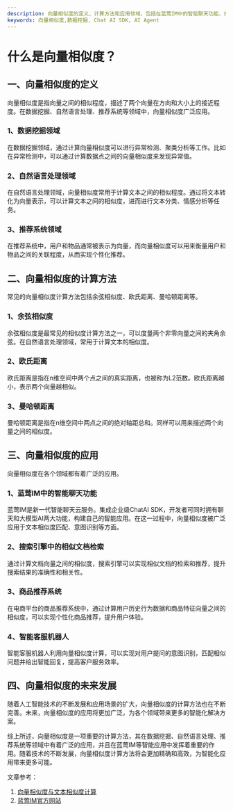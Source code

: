 ```yaml
---
description: 向量相似度的定义、计算方法和应用领域，包括在蓝莺IM中的智能聊天功能、搜索引擎中的相似文档检索和商品推荐系统。
keywords: 向量相似度,数据挖掘, Chat AI SDK, AI Agent
---
```

# 什么是向量相似度？

## 一、向量相似度的定义
向量相似度是指向量之间的相似程度，描述了两个向量在方向和大小上的接近程度。在数据挖掘、自然语言处理、推荐系统等领域中，向量相似度广泛应用。

### 1、数据挖掘领域
在数据挖掘领域，通过计算向量相似度可以进行异常检测、聚类分析等工作。比如在异常检测中，可以通过计算数据点之间的向量相似度来发现异常值。

### 2、自然语言处理领域
在自然语言处理领域，向量相似度常用于计算文本之间的相似程度。通过将文本转化为向量表示，可以计算文本之间的相似度，进而进行文本分类、情感分析等任务。

### 3、推荐系统领域
在推荐系统中，用户和物品通常被表示为向量，而向量相似度可以用来衡量用户和物品之间的关联程度，从而实现个性化推荐。

## 二、向量相似度的计算方法
常见的向量相似度计算方法包括余弦相似度、欧氏距离、曼哈顿距离等。

### 1、余弦相似度
余弦相似度是最常见的相似度计算方法之一，可以度量两个非零向量之间的夹角余弦。在自然语言处理领域，常用于计算文本的相似度。

### 2、欧氏距离
欧氏距离是指在n维空间中两个点之间的真实距离，也被称为L2范数。欧氏距离越小，表示两个向量越相似。

### 3、曼哈顿距离
曼哈顿距离是指在n维空间中两点之间的绝对轴距总和。同样可以用来描述两个向量之间的相似度。

## 三、向量相似度的应用
向量相似度在各个领域都有着广泛的应用。

### 1、蓝莺IM中的智能聊天功能
蓝莺IM是新一代智能聊天云服务。集成企业级ChatAI SDK，开发者可同时拥有聊天和大模型AI两大功能，构建自己的智能应用。在这一过程中，向量相似度被广泛应用于文本相似度匹配、意图识别等方面。

### 2、搜索引擎中的相似文档检索
通过计算文档向量之间的相似度，搜索引擎可以实现相似文档的检索和推荐，提升搜索结果的准确性和相关性。

### 3、商品推荐系统
在电商平台的商品推荐系统中，通过计算用户历史行为数据和商品特征向量之间的相似度，可以实现个性化商品推荐，提升用户体验。

### 4、智能客服机器人
智能客服机器人利用向量相似度计算，可以实现对用户提问的意图识别，匹配相似问题并给出智能回复，提高客户服务效率。

## 四、向量相似度的未来发展
随着人工智能技术的不断发展和应用场景的扩大，向量相似度的计算方法也在不断完善。未来，向量相似度的应用将更加广泛，为各个领域带来更多的智能化解决方案。

综上所述，向量相似度是一项重要的计算方法，其在数据挖掘、自然语言处理、推荐系统等领域中有着广泛的应用，并且在蓝莺IM等智能应用中发挥着重要的作用。随着技术的不断发展，向量相似度计算方法将会更加精确和高效，为智能化应用带来更多可能。

文章参考：
1. [向量相似度与文本相似度计算](https://www.lanyingim.com/articles/similarity-and-text-similarity-calculation.html)
2. [蓝莺IM官方网站](https://www.lanyingim.com)